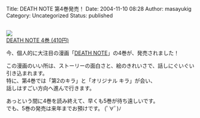 Title: DEATH NOTE 第4巻発売！
Date: 2004-11-10 08:28
Author: masayukig
Category: Uncategorized
Status: published

[  
![](http://images-jp.amazon.com/images/P/4088736710.09.TZZZZZZZ.jpg)  
DEATH NOTE 4巻
(410円)](http://www.amazon.co.jp/exec/obidos/ASIN/4088736710/hughundercons-22/ref=nosim)

今、個人的に大注目の漫画「[DEATH
NOTE](http://www.amazon.co.jp/exec/obidos/ASIN/4088736710/hughundercons-22/ref=nosim)」の4巻が、発売されました！

この漫画のいい所は、ストーリーの面白さと、絵のきれいさで、話しにぐいぐい引き込まれます。  
特に、第4巻では「第2のキラ」と「オリジナル キラ」が会い、  
話しはすごい方向へ進んで行きます。

あっという間に4巻を読み終えて、早くも5巻が待ち遠しいです。  
でも、5巻の発売は来年までお預けです。 (ﾟ∀ﾟ)ﾉ
